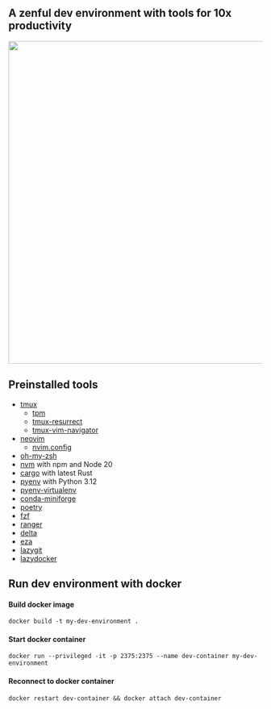 ## A zenful dev environment with tools for 10x productivity

<div align="center">
  <img width="640" src="https://github.com/fynnfluegge/zendevenv/assets/16321871/4ea2ecb5-d186-4b54-bef3-879b40fc7587">
</div>



## Preinstalled tools

- [tmux](https://github.com/tmux/tmux)
  - [tpm](https://github.com/tmux-plugins/tpm)
  - [tmux-resurrect](https://github.com/tmux-plugins/tmux-resurrect)
  - [tmux-vim-navigator](https://github.com/christoomey/vim-tmux-navigator)
- [neovim](https://github.com/neovim/neovim)
  - [nvim.config](https://github.com/fynnfluegge/nvim.config) 
- [oh-my-zsh](https://github.com/ohmyzsh/ohmyzsh)
- [nvm](https://github.com/nvm-sh/nvm) with npm and Node 20
- [cargo](https://github.com/rust-lang/cargo) with latest Rust
- [pyenv](https://github.com/pyenv/pyenv) with Python 3.12
- [pyenv-virtualenv](https://github.com/pyenv/pyenv-virtualenv)
- [conda-miniforge](https://github.com/conda-forge/miniforge)
- [poetry](https://github.com/python-poetry/poetry)
- [fzf](https://github.com/junegunn/fzf)
- [ranger](https://github.com/ranger/ranger)
- [delta](https://github.com/dandavison/delta)
- [eza](https://github.com/eza-community/eza)
- [lazygit](https://github.com/jesseduffield/lazygit)
- [lazydocker](https://github.com/jesseduffield/lazydocker)

## Run dev environment with docker

#### Build docker image

```
docker build -t my-dev-environment .
```

#### Start docker container

```
docker run --privileged -it -p 2375:2375 --name dev-container my-dev-environment
```

#### Reconnect to docker container

```
docker restart dev-container && docker attach dev-container
```
